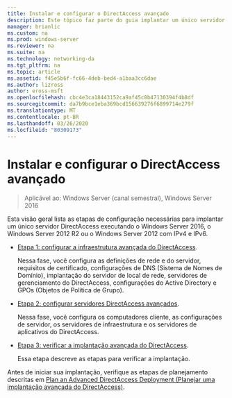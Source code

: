 ```yaml
---
title: Instalar e configurar o DirectAccess avançado
description: Este tópico faz parte do guia implantar um único servidor DirectAccess com as configurações avançadas do Windows Server 2016
manager: brianlic
ms.custom: na
ms.prod: windows-server
ms.reviewer: na
ms.suite: na
ms.technology: networking-da
ms.tgt_pltfrm: na
ms.topic: article
ms.assetid: f45e5b6f-fc66-4deb-bed4-a1baa3cc6dae
ms.author: lizross
author: eross-msft
ms.openlocfilehash: cbc4e3ca18443152ca9af45c8b47130394f4b8df
ms.sourcegitcommit: da7b9bce1eba369bcd156639276f6899714e279f
ms.translationtype: MT
ms.contentlocale: pt-BR
ms.lasthandoff: 03/26/2020
ms.locfileid: "80309173"
---
```

# <a name="install-and-configure-advanced-directaccess"></a>Instalar e configurar o DirectAccess avançado

>Aplicável ao: Windows Server (canal semestral), Windows Server 2016

Esta visão geral lista as etapas de configuração necessárias para implantar um único servidor DirectAccess executando o Windows Server 2016, o Windows Server 2012 R2 ou o Windows Server 2012 com IPv4 e IPv6.  
  
-   [Etapa 1: configurar a infraestrutura avançada do DirectAccess](da-adv-configure-s1-infrastructure.md).  
  
    Nessa fase, você configura as definições de rede e do servidor, requisitos de certificado, configurações de DNS (Sistema de Nomes de Domínio), implantação do servidor de local de rede, servidores de gerenciamento do DirectAccess, configurações do Active Directory e GPOs (Objetos de Política de Grupo).  
  
-   [Etapa 2: configurar servidores DirectAccess avançados](da-adv-configure-s2-servers.md).  
  
    Nessa fase, você configura os computadores cliente, as configurações de servidor, os servidores de infraestrutura e os servidores de aplicativos do DirectAccess.  
  
-   [Etapa 3: verificar a implantação avançada do DirectAccess](da-adv-configure-s3-verify.md).  
  
    Essa etapa descreve as etapas para verificar a implantação.  
  
Antes de iniciar sua implantação, verifique as etapas de planejamento descritas em [Plan an Advanced DirectAccess Deployment (Planejar uma implantação avançada do DirectAccess)](Plan-an-Advanced-DirectAccess-Deployment.md).  
  


